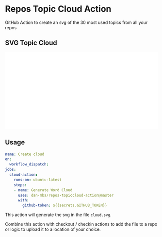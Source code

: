 
# Repos Topic Cloud Action

GitHub Action to create an svg of the 30 most used topics from all your repos


## SVG Topic Cloud

![SVG Topic Cloud](https://raw.githubusercontent.com/dan-mba/repos-topiccloud-action/master/cloud.svg)


## Usage

```yml
name: Create cloud
on:
  workflow_dispatch:
jobs:
  cloud-action:
    runs-on: ubuntu-latest
    steps:
    - name: Generate Word Cloud
      uses: dan-mba/repos-topiccloud-action@master
      with:
        github-token: ${{secrets.GITHUB_TOKEN}}
```

This action will generate the svg in the file `cloud.svg`.

Combine this action with checkout / checkin actions to add the file
to a repo or logic to upload it to a location of your choice.
